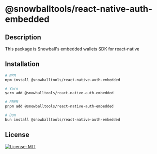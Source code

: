 # @snowballtools/react-native-auth-embedded

## Description

This package is Snowball's embedded wallets SDK for react-native

## Installation

```zsh
# NPM
npm install @snowballtools/react-native-auth-embedded

# Yarn
yarn add @snowballtools/react-native-auth-embedded

# PNPM
pnpm add @snowballtools/react-native-auth-embedded

# Bun
bun install @snowballtools/react-native-auth-embedded
```

## License

[![License: MIT](https://img.shields.io/badge/License-MIT-yellow.svg)](https://opensource.org/licenses/MIT)
